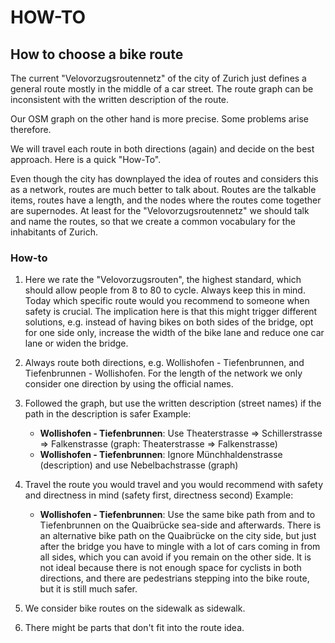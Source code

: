 # HOW-TO

## How to choose a bike route
The current "Velovorzugsroutennetz" of the city of Zurich just defines a general route mostly in the middle of a car street. The route graph can be inconsistent with the written description of the route. 

Our OSM graph on the other hand is more precise. 
Some problems arise therefore. 

We will travel each route in both directions (again) and decide on the best approach. 
Here is a quick "How-To".

Even though the city has downplayed the idea of routes and considers this as a network, routes are much better to talk about. 
Routes are the talkable items, routes have a length, and the nodes where the routes come together are supernodes. At least for the "Velovorzugsroutennetz" we should talk and name the routes, so that we create a common vocabulary for the inhabitants of Zurich.


### How-to
1. Here we rate the "Velovorzugsrouten", the highest standard, which should allow people from 8 to 80 to cycle. Always keep this in 
   mind. Today which specific route would you recommend to someone when safety is crucial. The implication here is that this might trigger different solutions, e.g. instead of having bikes on both sides of the bridge, opt for one side only, increase the width of the bike lane and reduce one car lane or widen the bridge.

2. Always route both directions, e.g. Wollishofen - Tiefenbrunnen, and Tiefenbrunnen - Wollishofen. For the length of the network we 
   only consider one direction by using the official names.

3. Followed the graph, but use the written description (street names) if the path in the description is safer
   Example: 
   - **Wollishofen - Tiefenbrunnen**: Use Theaterstrasse => Schillerstrasse => Falkenstrasse  (graph: Theaterstrasse => Falkenstrasse)
   - **Wollishofen - Tiefenbrunnen**: Ignore Münchhaldenstrasse (description) and use Nebelbachstrasse (graph)

4. Travel the route you would travel and you would recommend with safety and directness in mind (safety first, directness second)
   Example: 
   - **Wollishofen - Tiefenbrunnen**: Use the same bike path from and to Tiefenbrunnen on the Quaibrücke sea-side and afterwards. 
   There is an alternative bike path on the Quaibrücke on the city side, but just after the bridge you have to mingle with a lot of cars coming in from all sides, which you can avoid if you remain on the other side. It is not ideal because there is not enough space for cyclists in both directions, and there are pedestrians stepping into the bike route, but it is still much safer. 

5. We consider bike routes on the sidewalk as sidewalk. 

6. There might be parts that don't fit into the route idea. 





